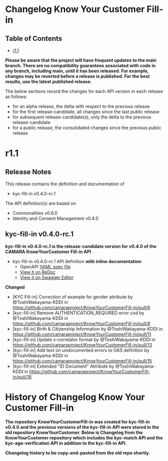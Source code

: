 # Changelog Know Your Customer Fill-in

## Table of Contents

- [r1.1](#r11)

**Please be aware that the project will have frequent updates to the main branch. There are no compatibility guarantees associated with code in any branch, including main, until it has been released. For example, changes may be reverted before a release is published. For the best results, use the latest published release.**

The below sections record the changes for each API version in each release as follows:

* for an alpha release, the delta with respect to the previous release
* for the first release-candidate, all changes since the last public release
* for subsequent release-candidate(s), only the delta to the previous release-candidate
* for a public release, the consolidated changes since the previous public release

# r1.1

## Release Notes

This release contains the definition and documentation of
* kyc-fill-in v0.4.0-rc.1

The API definition(s) are based on
* Commonalities v0.6.0
* Identity and Consent Management v0.4.0

## kyc-fill-in v0.4.0-rc.1

**kyc-fill-in v0.4.0-rc.1 is the release-candidate version for v0.4.0 of the CAMARA KnowYourCustomer Fill-in API**

- kyc-fill-in v0.4.0-rc.1 API definition **with inline documentation**:
  - OpenAPI [YAML spec file](https://github.com/camaraproject/KnowYourCustomerFill-in/blob/r1.1/code/API_definitions/kyc-fill-in.yaml)
  - [View it on ReDoc](https://redocly.github.io/redoc/?url=https://raw.githubusercontent.com/camaraproject/KnowYourCustomerFill-in/r1.1/code/API_definitions/kyc-fill-in.yaml&nocors)
  - [View it on Swagger Editor](https://editor.swagger.io/swagger-ui/?url=https://raw.githubusercontent.com/camaraproject/KnowYourCustomerFill-in/r1.1/code/API_definitions/kyc-fill-in.yaml&nocors)

**Changed**
- [KYC Fill-in] Correction of example for gender attribute by @ToshiWakayama-KDDI in https://github.com/camaraproject/KnowYourCustomerFill-in/pull/6
- [kyc-fill-in] Remove AUTHENTICATION_REQUIRED error cod by @ToshiWakayama-KDDI in https://github.com/camaraproject/KnowYourCustomerFill-in/pull/8
- [kyc-fill-in] Birth & Citizenship Information by @ToshiWakayama-KDDI in https://github.com/camaraproject/KnowYourCustomerFill-in/pull/11
- [kyc-fill-in] Update x-correlator format by @ToshiWakayama-KDDI in https://github.com/camaraproject/KnowYourCustomerFill-in/pull/13
- [kyc-fill-in] Add text on undocumented errors to OAS definition by @ToshiWakayama-KDDI in https://github.com/camaraproject/KnowYourCustomerFill-in/pull/15
- [kyc-fill-in] Extended "ID Document" Attribute by @ToshiWakayama-KDDI in https://github.com/camaraproject/KnowYourCustomerFill-in/pull/18



# History of Changelog Know Your Customer Fill-in

**The repository KnowYourCustomerFill-in was created for kyc-fill-in v0.4.0 and the previous versions of the kyc-fill-in API were stored in the old repository KnowYourCustomer.  Below is Changelog from the KnowYourCustomer repository which includes the kyc-match API and the kyc-age-verification API in addition to the kyc-fill-in API.**

**Changelog history to be copy-and-pasted from the old repo shortly.**



